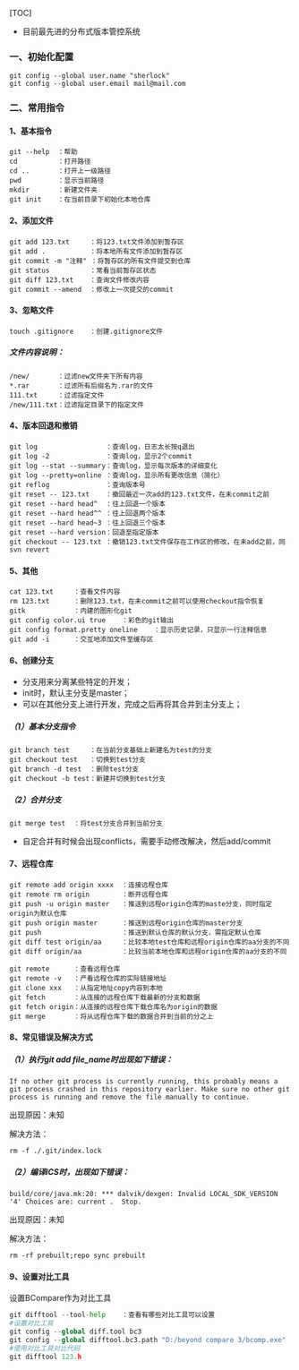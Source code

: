 [TOC]

- 目前最先进的分布式版本管控系统

### 一、初始化配置

```
git config --global user.name "sherlock"
git config --global user.email mail@mail.com
```

### 二、常用指令

#### 1、基本指令

```
git --help	：帮助
cd			：打开路径
cd ..		：打开上一级路径
pwd			：显示当前路径
mkdir		：新建文件夹
git init	：在当前目录下初始化本地仓库
```

#### 2、添加文件

```
git add 123.txt		：将123.txt文件添加到暂存区
git add .			：将本地所有文件添加到暂存区
git commit -m "注释" ：将暂存区的所有文件提交到仓库
git status			：常看当前暂存区状态
git diff 123.txt	：查询文件修改内容
git commit --amend	：修改上一次提交的commit
```

#### 3、忽略文件

```
touch .gitignore	：创建.gitignore文件
```

##### 文件内容说明：

```
/new/		：过滤new文件夹下所有内容
*.rar		：过滤所有后缀名为.rar的文件
111.txt		：过滤指定文件
/new/111.txt：过滤指定目录下的指定文件
```

#### 4、版本回退和撤销

```
git log					：查询log，日志太长按q退出
git log -2				：查询log，显示2个commit
git log --stat --summary：查询log，显示每次版本的详细变化
git log --pretty=online	：查询log，显示所有更改信息（简化）
git reflog				：查询版本号
git reset -- 123.txt	：撤回最近一次add的123.txt文件，在未commit之前
git reset --hard head^	：往上回退一个版本
git reset --hard head^^	：往上回退两个版本
git reset --hard head~3	：往上回退三个版本
git reset --hard version：回退至指定版本
git checkout -- 123.txt	：撤销123.txt文件保存在工作区的修改，在未add之前，同svn revert
```

#### 5、其他

```
cat 123.txt		：查看文件内容
rm 123.txt		：删除123.txt，在未commit之前可以使用checkout指令恢复
gitk			：内建的图形化git
git config color.ui true	：彩色的git输出
git config format.pretty oneline	：显示历史记录，只显示一行注释信息
git add -i		：交互地添加文件至缓存区
```

#### 6、创建分支

- 分支用来分离某些特定的开发；
- init时，默认主分支是master；
- 可以在其他分支上进行开发，完成之后再将其合并到主分支上；

##### （1）基本分支指令

```
git branch test		：在当前分支基础上新建名为test的分支
git checkout test	：切换到test分支
git branch -d test	：删除test分支
git checkout -b test：新建并切换到test分支
```

##### （2）合并分支

```
git merge test	：将test分支合并到当前分支
```

- 自定合并有时候会出现conflicts，需要手动修改解决，然后add/commit

#### 7、远程仓库

```
git remote add origin xxxx	：连接远程仓库
git remote rm origin		：断开远程仓库
git push -u origin master	：推送到远程origin仓库的maste分支，同时指定origin为默认仓库
git push origin master		：推送到远程origin仓库的master分支
git push					：推送到默认仓库的默认分支，需指定默认仓库
git diff test origin/aa		：比较本地test仓库和远程origin仓库的aa分支的不同
git diff origin/aa			：比较当前本地仓库和远程origin仓库的aa分支的不同
```

```
git remote		：查看远程仓库
git remote -v	：产看远程仓库的实际链接地址
git clone xxx	：从指定地址copy内容到本地
git fetch		：从连接的远程仓库下载最新的分支和数据
git fetch origin：从连接的远程仓库下载仓库名为origin的数据
git merge		：将从远程仓库下载的数据合并到当前的分之上
```

#### 8、常见错误及解决方式

##### （1）执行git add file_name时出现如下错误：

```
If no other git process is currently running, this probably means a git process crashed in this repository earlier. Make sure no other git process is running and remove the file manually to continue.
```

出现原因：未知

解决方法：

```
rm -f ./.git/index.lock
```

##### （2）编译ICS时，出现如下错误：

```
build/core/java.mk:20: *** dalvik/dexgen: Invalid LOCAL_SDK_VERSION '4' Choices are: current .  Stop.
```

出现原因：未知

解决方法：

```
rm -rf prebuilt;repo sync prebuilt
```

#### 9、设置对比工具

设置BCompare作为对比工具

```python
git difftool --tool-help	：查看有哪些对比工具可以设置
#设置对比工具
git config --global diff.tool bc3
git config --global difftool.bc3.path "D:/beyond compare 3/bcomp.exe"
#使用对比工具对比代码
git difftool 123.h
```

